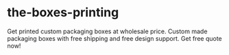 # the-boxes-printing
Get printed custom packaging boxes at wholesale price. Custom made packaging boxes with free shipping and free design support. Get free quote now!
